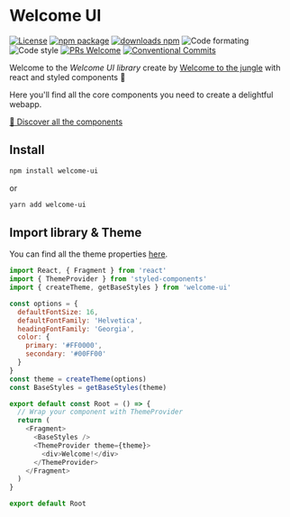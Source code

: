 # Welcome UI

[![License](https://img.shields.io/npm/l/welcome-ui.svg)](https://github.com/WTTJ/welcome-ui/blob/master/LICENSE) [![npm package](https://img.shields.io/npm/v/welcome-ui/latest.svg)](https://www.npmjs.com/package/welcome-ui) [![downloads npm](https://img.shields.io/npm/dw/welcome-ui.svg)](https://www.npmjs.com/package/welcome-ui) ![Code formating](https://img.shields.io/badge/code%20formating-prettier-blue.svg) ![Code style](https://img.shields.io/badge/code%20style-styled--components-ff69b4.svg) [![PRs Welcome](https://img.shields.io/badge/PRs-welcome-mediumspringgreen.svg)](https://github.com/WTTJ/welcome-ui/blob/master/CONTRIBUTING.md) [![Conventional Commits](https://img.shields.io/badge/Conventional%20Commits-1.0.0-yellow.svg)](https://conventionalcommits.org)

Welcome to the _Welcome UI library_ create by [Welcome to the jungle](http://www.welcometothejungle.co) with react and styled components 💅

Here you'll find all the core components you need to create a delightful webapp.

[🌴 Discover all the components](https://welcome-ui.now.sh)

## Install

```bash
npm install welcome-ui
```

or

```bash
yarn add welcome-ui
```

## Import library & Theme

You can find all the theme properties [here](https://welcome-ui.now.sh/themes).

```javascript
import React, { Fragment } from 'react'
import { ThemeProvider } from 'styled-components'
import { createTheme, getBaseStyles } from 'welcome-ui'

const options = {
  defaultFontSize: 16,
  defaultFontFamily: 'Helvetica',
  headingFontFamily: 'Georgia',
  color: {
    primary: '#FF0000',
    secondary: '#00FF00'
  }
}
const theme = createTheme(options)
const BaseStyles = getBaseStyles(theme)

export default const Root = () => {
  // Wrap your component with ThemeProvider
  return (
    <Fragment>
      <BaseStyles />
      <ThemeProvider theme={theme}>
        <div>Welcome!</div>
      </ThemeProvider>
    </Fragment>
  )
}

export default Root
```
